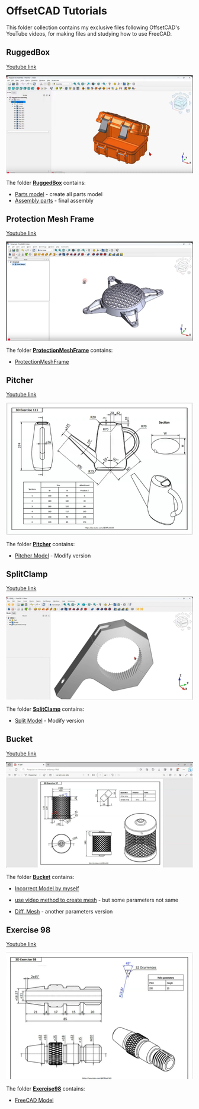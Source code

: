 # OffsetCAD Tutorials

This folder collection contains my exclusive files following OffsetCAD's YouTube videos, for making files and studying how to use FreeCAD.

## RuggedBox

  [Youtube link](https://youtu.be/Q4zB2eqgLHo)

  ![Youtube preview](<pictures/ruggedbox_tutorial.png>)

  The folder [**RuggedBox**](RuggedBox) contains:

  - [Parts model](RuggedBox/Beginner.FCStd) - create all parts model
  - [Assembly parts](RuggedBox/AssemblyBox.FCStd) - final assembly

## Protection Mesh Frame

  [Youtube link](https://youtu.be/XHLgFfNG1vM)

  ![Youtube preview](<pictures/ProtectionMeshFrame.png>)


  The folder [**ProtectionMeshFrame**](ProtectionMeshFrame) contains:

  - [ProtectionMeshFrame](ProtectionMeshFrame/ProtectionMeshFrame.FCStd)

## Pitcher

  [Youtube link](https://youtu.be/eHu2oZY9HDg)

  ![Youtube preview](Pitcher/Drawing.png)

  The folder [**Pitcher**](Pitcher) contains:

  - [Pitcher Model](<Pitcher/Exercise 111 - Pitcher.FCStd>) - Modify version

## SplitClamp

  [Youtube link](https://youtu.be/BXhYOSUCVq0)

  ![Youtube preview](<pictures/Exercise 11 - SplitClamp.png>)

  The folder [**SplitClamp**](SplitClamp) contains:

  - [Split Model](<SplitClamp/SplitClamp.FCStd>) - Modify version

## Bucket

  [Youtube link](https://youtu.be/HUJ2NoHGsNU)

  ![Youtube preview](Bucket/Drawing.png)

  The folder [**Bucket**](Bucket) contains:

  - [Incorrect Model by myself](Bucket/Bucket.FCStd)

  - [use video method to create mesh](Bucket/Bucket_NEW.FCStd) - but some parameters not same

  - [Diff. Mesh](Bucket/Bucket_A1.FCStd) - another parameters version

## Exercise 98

  [Youtube link](https://youtu.be/LOmy0zODT7I)

  ![Youtube preview](Exercise98/Drawing.png)

  The folder [**Exercise98**](Exercise98) contains:

  - [FreeCAD Model](Exercise98/Exercise98.FCStd)
